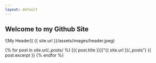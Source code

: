 ```yaml
---
layout: default
---
```

## Welcome to my Github Site
![My Header]( {{ site.url }}/assets/images/header.jpeg)


  {% for post in site.url/_posts/ %}
   [{{ post.title }}]("{{ site.url }}/_posts")
     {{ post.excerpt }}
  {% endfor %}
  
